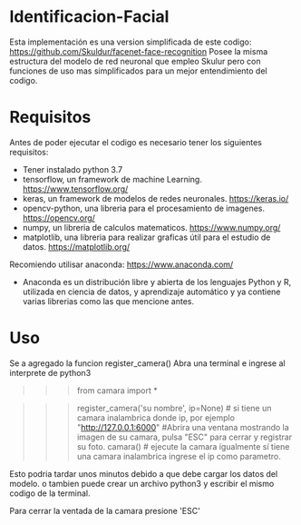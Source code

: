 # Identificacion-Facial
Esta implementación es una version simplificada de este codigo: https://github.com/Skuldur/facenet-face-recognition
Posee la misma estructura del modelo de red neuronal que empleo Skulur pero con funciones de uso mas simplificados
para un mejor entendimiento del codigo.

# Requisitos
Antes de poder ejecutar el codigo es necesario tener los siguientes requisitos:
  - Tener instalado python 3.7
  - tensorflow, un framework de machine Learning.                                        https://www.tensorflow.org/
  - keras, un framework de modelos de redes neuronales.                                  https://keras.io/
  - opencv-python, una libreria para el procesamiento de imagenes.                       https://opencv.org/
  - numpy, un libreria de calculos matematicos.                                          https://www.numpy.org/
  - matplotlib, una libreria para realizar graficas útil para el estudio de datos.       https://matplotlib.org/
  
Recomiendo utilisar anaconda:                                                            https://www.anaconda.com/ 
  - Anaconda es un distribución libre y abierta​ de los lenguajes Python y R, 
    utilizada en ciencia de datos, y aprendizaje automático y ya contiene varias librerias como las que mencione antes.

# Uso
Se a agregado la funcion register_camera() 
Abra una terminal e ingrese al interprete de python3

>>> from camara import *

>>> register_camera('su nombre', ip=None)  # si tiene un camara inalambrica donde ip, por ejemplo "http://127.0.0.1:6000"
>>>  #Abrira una ventana mostrando la imagen de su camara, pulsa "ESC" para cerrar y registrar su foto.
>>> camara() # ejecute la camara igualmente sí tiene una camara inalambrica ingrese el ip como parametro.

Esto podria tardar unos minutos debido a que debe cargar los datos del modelo.
o tambien puede crear un archivo python3 y escribir el mismo codigo de la terminal.

Para cerrar la ventada de la camara presione 'ESC'

